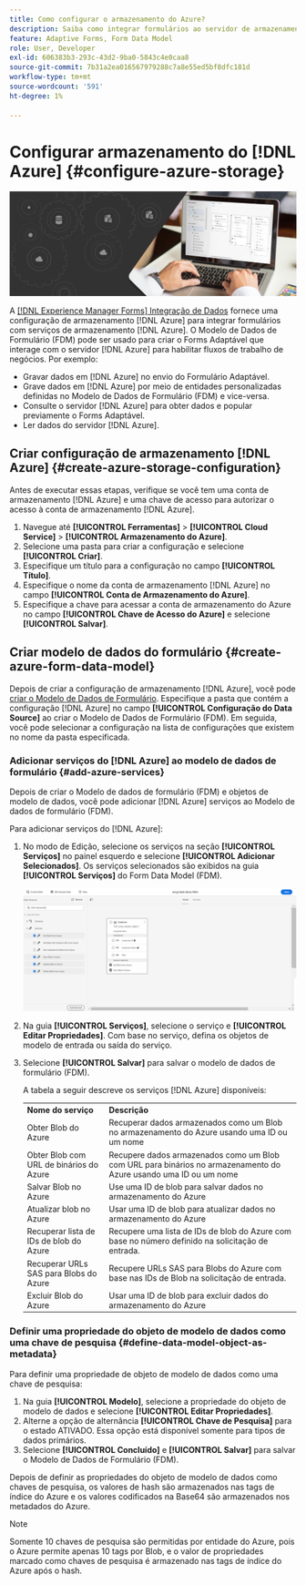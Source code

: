 ```yaml
---
title: Como configurar o armazenamento do Azure?
description: Saiba como integrar formulários ao servidor de armazenamento do Azure.
feature: Adaptive Forms, Form Data Model
role: User, Developer
exl-id: 606383b3-293c-43d2-9ba0-5843c4e0caa8
source-git-commit: 7b31a2ea016567979288c7a8e55ed5bf8dfc181d
workflow-type: tm+mt
source-wordcount: '591'
ht-degree: 1%

---
```


# Configurar armazenamento do [!DNL Azure] {#configure-azure-storage}


![integração de dados](assets/data-integeration.png)

A [[!DNL Experience Manager Forms] Integração de Dados](data-integration.md) fornece uma configuração de armazenamento [!DNL Azure] para integrar formulários com serviços de armazenamento [!DNL Azure]. O Modelo de Dados de Formulário (FDM) pode ser usado para criar o Forms Adaptável que interage com o servidor [!DNL Azure] para habilitar fluxos de trabalho de negócios. Por exemplo:

* Gravar dados em [!DNL Azure] no envio do Formulário Adaptável.
* Grave dados em [!DNL Azure] por meio de entidades personalizadas definidas no Modelo de Dados de Formulário (FDM) e vice-versa.
* Consulte o servidor [!DNL Azure] para obter dados e popular previamente o Forms Adaptável.
* Ler dados do servidor [!DNL Azure].

## Criar configuração de armazenamento [!DNL Azure] {#create-azure-storage-configuration}

Antes de executar essas etapas, verifique se você tem uma conta de armazenamento [!DNL Azure] e uma chave de acesso para autorizar o acesso à conta de armazenamento [!DNL Azure].

1. Navegue até **[!UICONTROL Ferramentas]** > **[!UICONTROL Cloud Service]** > **[!UICONTROL Armazenamento do Azure]**.
1. Selecione uma pasta para criar a configuração e selecione **[!UICONTROL Criar]**.
1. Especifique um título para a configuração no campo **[!UICONTROL Título]**.
1. Especifique o nome da conta de armazenamento [!DNL Azure] no campo **[!UICONTROL Conta de Armazenamento do Azure]**.
1. Especifique a chave para acessar a conta de armazenamento do Azure no campo **[!UICONTROL Chave de Acesso do Azure]** e selecione **[!UICONTROL Salvar]**.

## Criar modelo de dados do formulário {#create-azure-form-data-model}

Depois de criar a configuração de armazenamento [!DNL Azure], você pode [criar o Modelo de Dados de Formulário](create-form-data-models.md). Especifique a pasta que contém a configuração [!DNL Azure] no campo **[!UICONTROL Configuração do Data Source]** ao criar o Modelo de Dados de Formulário (FDM). Em seguida, você pode selecionar a configuração na lista de configurações que existem no nome da pasta especificada.

### Adicionar serviços do [!DNL Azure] ao modelo de dados de formulário {#add-azure-services}

Depois de criar o Modelo de dados de formulário (FDM) e objetos de modelo de dados, você pode adicionar [!DNL Azure] serviços ao Modelo de dados de formulário (FDM).

Para adicionar serviços do [!DNL Azure]:

1. No modo de Edição, selecione os serviços na seção **[!UICONTROL Serviços]** no painel esquerdo e selecione **[!UICONTROL Adicionar Selecionados]**. Os serviços selecionados são exibidos na guia **[!UICONTROL Serviços]** do Form Data Model (FDM).

   ![Adicionar Serviços Selecionados](assets/select-services.png)

1. Na guia **[!UICONTROL Serviços]**, selecione o serviço e **[!UICONTROL Editar Propriedades]**. Com base no serviço, defina os objetos de modelo de entrada ou saída do serviço.

1. Selecione **[!UICONTROL Salvar]** para salvar o modelo de dados de formulário (FDM).

   A tabela a seguir descreve os serviços [!DNL Azure] disponíveis:

   <table>
    <tbody>
     <tr>
      <th><strong>Nome do serviço</strong></th>
      <th><strong>Descrição</strong></th>
     </tr>
     <tr>
      <td>Obter Blob do Azure</td>
      <td>Recuperar dados armazenados como um Blob no armazenamento do Azure usando uma ID ou um nome</td>
     </tr>
     <tr>
      <td>Obter Blob com URL de binários do Azure</td>
      <td>Recupere dados armazenados como um Blob com URL para binários no armazenamento do Azure usando uma ID ou um nome</td>
     </tr>
     <tr>
      <td>Salvar Blob no Azure</td>
      <td>Use uma ID de blob para salvar dados no armazenamento do Azure</td>
     </tr>
     <tr>
      <td>Atualizar blob no Azure</td>
      <td>Usar uma ID de blob para atualizar dados no armazenamento do Azure</td>
     </tr>
     <tr>
      <td>Recuperar lista de IDs de blob do Azure</td>
      <td>Recupere uma lista de IDs de blob do Azure com base no número definido na solicitação de entrada.</td>
     </tr>
     <tr>
      <td>Recuperar URLs SAS para Blobs do Azure</td>
      <td>Recupere URLs SAS para Blobs do Azure com base nas IDs de Blob na solicitação de entrada.</td>
     </tr>
     <tr>
      <td>Excluir Blob do Azure</td>
      <td>Usar uma ID de blob para excluir dados do armazenamento do Azure</td>
     </tr>
    </tbody>
   </table>

### Definir uma propriedade do objeto de modelo de dados como uma chave de pesquisa {#define-data-model-object-as-metadata}

Para definir uma propriedade de objeto de modelo de dados como uma chave de pesquisa:

1. Na guia **[!UICONTROL Modelo]**, selecione a propriedade do objeto de modelo de dados e selecione **[!UICONTROL Editar Propriedades]**.
1. Alterne a opção de alternância **[!UICONTROL Chave de Pesquisa]** para o estado ATIVADO. Essa opção está disponível somente para tipos de dados primários.
1. Selecione **[!UICONTROL Concluído]** e **[!UICONTROL Salvar]** para salvar o Modelo de Dados de Formulário (FDM).

Depois de definir as propriedades do objeto de modelo de dados como chaves de pesquisa, os valores de hash são armazenados nas tags de índice do Azure e os valores codificados na Base64 são armazenados nos metadados do Azure.

>[!NOTE]
>
>Somente 10 chaves de pesquisa são permitidas por entidade do Azure, pois o Azure permite apenas 10 tags por Blob, e o valor de propriedades marcado como chaves de pesquisa é armazenado nas tags de índice do Azure após o hash.

<!--

>[!MORELIKETHIS]
>
>* [Configure data sources for AEM Forms](/help/forms/configure-data-sources.md)
>* [Integrate Microsoft Dynamics 365 and Salesforce with Adaptive Forms](/help/forms/configure-msdynamics-salesforce.md)
>  [Add Forms Portal to an AEM Sites page](/help/forms/configure-forms-portal.md)

-->